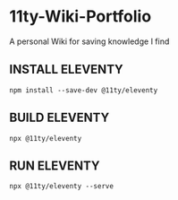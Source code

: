 # 11ty-Wiki-Portfolio
 A personal Wiki for saving knowledge I find

## INSTALL ELEVENTY
`npm install --save-dev @11ty/eleventy`

## BUILD ELEVENTY
`npx @11ty/eleventy`

## RUN ELEVENTY
`npx @11ty/eleventy --serve `
